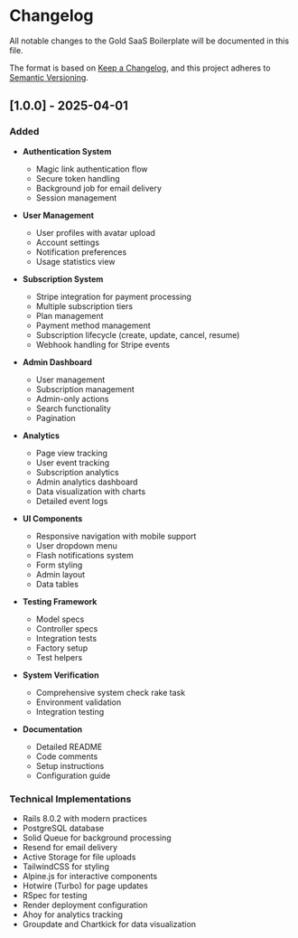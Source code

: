 # Changelog

All notable changes to the Gold SaaS Boilerplate will be documented in this file.

The format is based on [Keep a Changelog](https://keepachangelog.com/en/1.0.0/),
and this project adheres to [Semantic Versioning](https://semver.org/spec/v2.0.0.html).

## [1.0.0] - 2025-04-01

### Added

- **Authentication System**
  - Magic link authentication flow
  - Secure token handling
  - Background job for email delivery
  - Session management

- **User Management**
  - User profiles with avatar upload
  - Account settings
  - Notification preferences
  - Usage statistics view

- **Subscription System**
  - Stripe integration for payment processing
  - Multiple subscription tiers
  - Plan management
  - Payment method management
  - Subscription lifecycle (create, update, cancel, resume)
  - Webhook handling for Stripe events

- **Admin Dashboard**
  - User management
  - Subscription management
  - Admin-only actions
  - Search functionality
  - Pagination

- **Analytics**
  - Page view tracking
  - User event tracking
  - Subscription analytics
  - Admin analytics dashboard
  - Data visualization with charts
  - Detailed event logs

- **UI Components**
  - Responsive navigation with mobile support
  - User dropdown menu
  - Flash notifications system
  - Form styling
  - Admin layout
  - Data tables

- **Testing Framework**
  - Model specs
  - Controller specs
  - Integration tests
  - Factory setup
  - Test helpers

- **System Verification**
  - Comprehensive system check rake task
  - Environment validation
  - Integration testing

- **Documentation**
  - Detailed README
  - Code comments
  - Setup instructions
  - Configuration guide

### Technical Implementations

- Rails 8.0.2 with modern practices
- PostgreSQL database
- Solid Queue for background processing
- Resend for email delivery
- Active Storage for file uploads
- TailwindCSS for styling
- Alpine.js for interactive components
- Hotwire (Turbo) for page updates
- RSpec for testing
- Render deployment configuration
- Ahoy for analytics tracking
- Groupdate and Chartkick for data visualization
